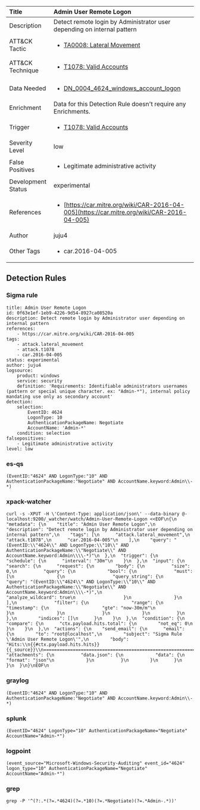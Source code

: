 | Title                | Admin User Remote Logon                                                                                                                                                 |
|:---------------------|:------------------------------------------------------------------------------------------------------------------------------------------------------------|
| Description          | Detect remote login by Administrator user depending on internal pattern                                                                                                                                           |
| ATT&amp;CK Tactic    |  <ul><li>[TA0008: Lateral Movement](https://attack.mitre.org/tactics/TA0008)</li></ul>  |
| ATT&amp;CK Technique | <ul><li>[T1078: Valid Accounts](https://attack.mitre.org/techniques/T1078)</li></ul>  |
| Data Needed          | <ul><li>[DN_0004_4624_windows_account_logon](../Data_Needed/DN_0004_4624_windows_account_logon.md)</li></ul>  |
| Enrichment           |  Data for this Detection Rule doesn't require any Enrichments.  |
| Trigger              | <ul><li>[T1078: Valid Accounts](../Triggers/T1078.md)</li></ul>  |
| Severity Level       | low |
| False Positives      | <ul><li>Legitimate administrative activity</li></ul>  |
| Development Status   | experimental |
| References           | <ul><li>[https://car.mitre.org/wiki/CAR-2016-04-005](https://car.mitre.org/wiki/CAR-2016-04-005)</li></ul>  |
| Author               | juju4 |
| Other Tags           | <ul><li>car.2016-04-005</li></ul> | 

## Detection Rules

### Sigma rule

```
title: Admin User Remote Logon
id: 0f63e1ef-1eb9-4226-9d54-8927ca08520a
description: Detect remote login by Administrator user depending on internal pattern
references:
    - https://car.mitre.org/wiki/CAR-2016-04-005
tags:
    - attack.lateral_movement
    - attack.t1078
    - car.2016-04-005
status: experimental
author: juju4
logsource:
    product: windows
    service: security
    definition: 'Requirements: Identifiable administrators usernames (pattern or special unique character. ex: "Admin-*"), internal policy mandating use only as secondary account'
detection:
    selection:
        EventID: 4624
        LogonType: 10
        AuthenticationPackageName: Negotiate
        AccountName: 'Admin-*'
    condition: selection
falsepositives:
    - Legitimate administrative activity
level: low

```





### es-qs
    
```
(EventID:"4624" AND LogonType:"10" AND AuthenticationPackageName:"Negotiate" AND AccountName.keyword:Admin\\-*)
```


### xpack-watcher
    
```
curl -s -XPUT -H \'Content-Type: application/json\' --data-binary @- localhost:9200/_watcher/watch/Admin-User-Remote-Logon <<EOF\n{\n  "metadata": {\n    "title": "Admin User Remote Logon",\n    "description": "Detect remote login by Administrator user depending on internal pattern",\n    "tags": [\n      "attack.lateral_movement",\n      "attack.t1078",\n      "car.2016-04-005"\n    ],\n    "query": "(EventID:\\"4624\\" AND LogonType:\\"10\\" AND AuthenticationPackageName:\\"Negotiate\\" AND AccountName.keyword:Admin\\\\-*)"\n  },\n  "trigger": {\n    "schedule": {\n      "interval": "30m"\n    }\n  },\n  "input": {\n    "search": {\n      "request": {\n        "body": {\n          "size": 0,\n          "query": {\n            "bool": {\n              "must": [\n                {\n                  "query_string": {\n                    "query": "(EventID:\\"4624\\" AND LogonType:\\"10\\" AND AuthenticationPackageName:\\"Negotiate\\" AND AccountName.keyword:Admin\\\\-*)",\n                    "analyze_wildcard": true\n                  }\n                }\n              ],\n              "filter": {\n                "range": {\n                  "timestamp": {\n                    "gte": "now-30m/m"\n                  }\n                }\n              }\n            }\n          }\n        },\n        "indices": []\n      }\n    }\n  },\n  "condition": {\n    "compare": {\n      "ctx.payload.hits.total": {\n        "not_eq": 0\n      }\n    }\n  },\n  "actions": {\n    "send_email": {\n      "email": {\n        "to": "root@localhost",\n        "subject": "Sigma Rule \'Admin User Remote Logon\'",\n        "body": "Hits:\\n{{#ctx.payload.hits.hits}}{{_source}}\\n================================================================================\\n{{/ctx.payload.hits.hits}}",\n        "attachments": {\n          "data.json": {\n            "data": {\n              "format": "json"\n            }\n          }\n        }\n      }\n    }\n  }\n}\nEOF\n
```


### graylog
    
```
(EventID:"4624" AND LogonType:"10" AND AuthenticationPackageName:"Negotiate" AND AccountName.keyword:Admin\\-*)
```


### splunk
    
```
(EventID="4624" LogonType="10" AuthenticationPackageName="Negotiate" AccountName="Admin-*")
```


### logpoint
    
```
(event_source="Microsoft-Windows-Security-Auditing" event_id="4624" logon_type="10" AuthenticationPackageName="Negotiate" AccountName="Admin-*")
```


### grep
    
```
grep -P '^(?:.*(?=.*4624)(?=.*10)(?=.*Negotiate)(?=.*Admin-.*))'
```



